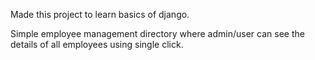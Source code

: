 Made this project to learn basics of django.

Simple employee management directory where admin/user can see the details of all employees using single click.
